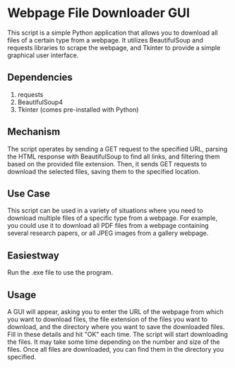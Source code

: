 # Webpage File Downloader GUI

This script is a simple Python application that allows you to download all files of a certain type from a webpage. It utilizes BeautifulSoup and requests libraries to scrape the webpage, and Tkinter to provide a simple graphical user interface.

## Dependencies
1. requests
2. BeautifulSoup4
3. Tkinter (comes pre-installed with Python)

## Mechanism

The script operates by sending a GET request to the specified URL, parsing the HTML response with BeautifulSoup to find all links, and filtering them based on the provided file extension. Then, it sends GET requests to download the selected files, saving them to the specified location.

## Use Case

This script can be used in a variety of situations where you need to download multiple files of a specific type from a webpage. For example, you could use it to download all PDF files from a webpage containing several research papers, or all JPEG images from a gallery webpage.

## Easiestway

Run the .exe file to use the program.

## Usage

A GUI will appear, asking you to enter the URL of the webpage from which you want to download files, the file extension of the files you want to download, and the directory where you want to save the downloaded files. Fill in these details and hit "OK" each time.
The script will start downloading the files. It may take some time depending on the number and size of the files.
Once all files are downloaded, you can find them in the directory you specified.

